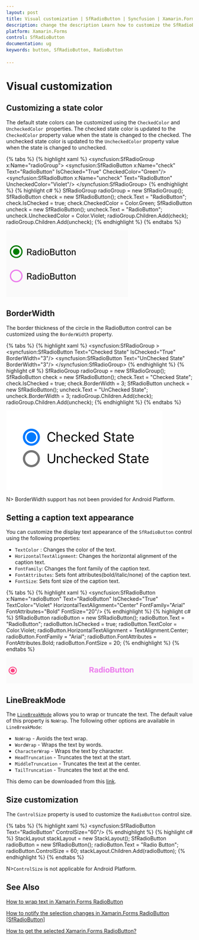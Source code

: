 ```yaml
---
layout: post
title: Visual customization | SfRadioButton | Syncfusion | Xamarin.Forms
description: change the description Learn how to customize the SfRadioButton CheckedColor, UncheckedColor, BorderWidth, and Text in Xamarin.Forms.
platform: Xamarin.Forms
control: SfRadioButton
documentation: ug 
keywords: button, SfRadioButton, RadioButton

---
```



# Visual customization

## Customizing a state color
The default state colors can be customized using the `CheckedColor` and `UncheckedColor `properties. The checked state color is updated to the `CheckedColor` property value when the state is changed to the checked. The unchecked state color is updated to the `UncheckedColor` property value when the state is changed to unchecked.

{% tabs %}
{% highlight xaml %}
<syncfusion:SfRadioGroup x:Name="radioGroup">
<syncfusion:SfRadioButton x:Name="check" Text="RadioButton" IsChecked="True" CheckedColor="Green"/>
<syncfusion:SfRadioButton x:Name="uncheck" Text="RadioButton" UncheckedColor="Violet"/>
</syncfusion:SfRadioGroup>
{% endhighlight %}
{% highlight c# %}
SfRadioGroup radioGroup = new SfRadioGroup();
SfRadioButton check = new SfRadioButton();
check.Text = "RadioButton";
check.IsChecked = true;
check.CheckedColor = Color.Green;
SfRadioButton uncheck = new SfRadioButton();
uncheck.Text = "RadioButton";
uncheck.UncheckedColor = Color.Violet;
radioGroup.Children.Add(check);
radioGroup.Children.Add(uncheck);
{% endhighlight %}
{% endtabs %}

![CheckedColor and UncheckedColor in RadioButton](Images/StateColor.png)

## BorderWidth
The border thickness of the circle in the RadioButton control can be customized using the `BorderWidth` property.  

{% tabs %}
{% highlight xaml %}
<syncfusion:SfRadioGroup >
<syncfusion:SfRadioButton Text="Checked State" IsChecked="True" BorderWidth="3"/>
<syncfusion:SfRadioButton Text="UnChecked State" BorderWidth="3"/>
</syncfusion:SfRadioGroup>
{% endhighlight %}
{% highlight c# %}
SfRadioGroup radioGroup = new SfRadioGroup();
SfRadioButton check = new SfRadioButton();
check.Text = "Checked State";
check.IsChecked = true;
check.BorderWidth = 3;
SfRadioButton uncheck = new SfRadioButton();
uncheck.Text = "UnChecked State";
uncheck.BorderWidth = 3;
radioGroup.Children.Add(check);
radioGroup.Children.Add(uncheck);
{% endhighlight %}
{% endtabs %}

![RadioButton BorderWidth](Images/BorderWidth.png)

N> BorderWidth support has not been provided for Android Platform.

## Setting a caption text appearance 

You can customize the display text appearance of the `SfRadioButton` control using the following properties:

* `TextColor` : Changes the color of the text.
* `HorizontalTextAlignment`: Changes the horizontal alignment of the caption text.
* `FontFamily`: Changes the font family of the caption text.
* `FontAttributes`: Sets font attributes(bold/italic/none) of the caption text.
* `FontSize`: Sets font size of the caption text.


{% tabs %}
{% highlight xaml %}
<syncfusion:SfRadioButton x:Name="radioButton" Text="RadioButton" IsChecked="True" TextColor="Violet" HorizontalTextAlignment="Center" FontFamily="Arial" FontAttributes="Bold" FontSize="20"/>
{% endhighlight %}
{% highlight c# %}
SfRadioButton radioButton = new SfRadioButton();
radioButton.Text = "RadioButton";
radioButton.IsChecked = true;
radioButton.TextColor = Color.Violet;
radioButton.HorizontalTextAlignment = TextAlignment.Center;
radioButton.FontFamily = "Arial";
radioButton.FontAttributes = FontAttributes.Bold;
radioButton.FontSize = 20;
{% endhighlight %}
{% endtabs %}

![RadioButton TextAppereance](Images/CaptionAppereance.png)

## LineBreakMode
The [`LineBreakMode`](https://help.syncfusion.com/cr/cref_files/xamarin/Syncfusion.Buttons.XForms~Syncfusion.XForms.Buttons.ToggleButton~LineBreakMode.html) allows you to wrap or truncate the text. The default value of this property is `NoWrap`. The following other options are available in `LineBreakMode`:

 * `NoWrap` - Avoids the text wrap. 
 * `WordWrap` - Wraps the text by words.
 * `CharacterWrap` - Wraps the text by character.
 * `HeadTruncation` - Truncates the text at the start.
 * `MiddleTruncation` - Truncates the text at the center.
 * `TailTruncation` - Truncates the text at the end.

This demo can be downloaded from this [link](http://www.syncfusion.com/downloads/support/directtrac/general/ze/RadioButton_VisualCustomization1644131704).

## Size customization

The `ControlSize` property is used to customize the `RadioButton` control size. 

{% tabs %}
{% highlight xaml %}
<StackLayout>
    <syncfusion:SfRadioButton Text="RadioButton" ControlSize="60"/>
</StackLayout>
{% endhighlight %}
{% highlight c# %}
StackLayout stackLayout = new StackLayout();
SfRadioButton radioButton = new SfRadioButton();
radioButton.Text = "Radio Button";
radioButton.ControlSize = 60;
stackLayout.Children.Add(radioButton);
{% endhighlight %}
{% endtabs %}

N>`ControlSize` is not applicable for Android Platform.

## See Also

[How to wrap text in Xamarin.Forms RadioButton](https://www.syncfusion.com/kb/11871/how-to-wrap-text-in-xamarin-forms-radiobutton)

[How to notify the selection changes in Xamarin.Forms RadioButton [SfRadioButton]](https://www.syncfusion.com/kb/11037/how-to-notify-the-selection-changes-in-xamarin-forms-radiobutton-sfradiobutton)
 
[How to get the selected Xamarin.Forms RadioButton?](https://www.syncfusion.com/kb/10914/how-to-get-the-selected-xamarin-forms-radiobutton)